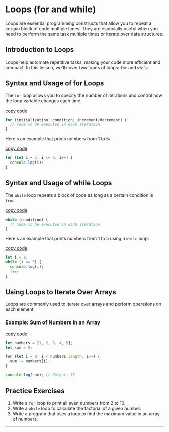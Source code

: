 
# Loops (for and while)

Loops are essential programming constructs that allow you to repeat a certain block of code multiple times. They are especially useful when you need to perform the same task multiple times or iterate over data structures.

## Introduction to Loops

Loops help automate repetitive tasks, making your code more efficient and compact. In this lesson, we'll cover two types of loops: `for` and `while`.

## Syntax and Usage of for Loops

The `for` loop allows you to specify the number of iterations and control how the loop variable changes each time.

[copy code](www.code1.com)
```javascript
for (initialization; condition; increment/decrement) {
  // Code to be executed in each iteration
}
```

Here's an example that prints numbers from 1 to 5:

[copy code](www.code2.com)
```javascript
for (let i = 1; i <= 5; i++) {
  console.log(i);
}
```

## Syntax and Usage of while Loops

The `while` loop repeats a block of code as long as a certain condition is `true`.

[copy code](www.code3.com)
```javascript
while (condition) {
  // Code to be executed in each iteration
}
```

Here's an example that prints numbers from 1 to 5 using a `while` loop:

[copy code](www.code4.com)
```javascript
let i = 1;
while (i <= 5) {
  console.log(i);
  i++;
}
```

## Using Loops to Iterate Over Arrays

Loops are commonly used to iterate over arrays and perform operations on each element.

### Example: Sum of Numbers in an Array

[copy code](www.code5.com)
```javascript
let numbers = [1, 2, 3, 4, 5];
let sum = 0;

for (let i = 0; i < numbers.length; i++) {
  sum += numbers[i];
}

console.log(sum); // Output: 15
```

## Practice Exercises

1. Write a `for` loop to print all even numbers from 2 to 10.
2. Write a `while` loop to calculate the factorial of a given number.
3. Write a program that uses a loop to find the maximum value in an array of numbers.

---

